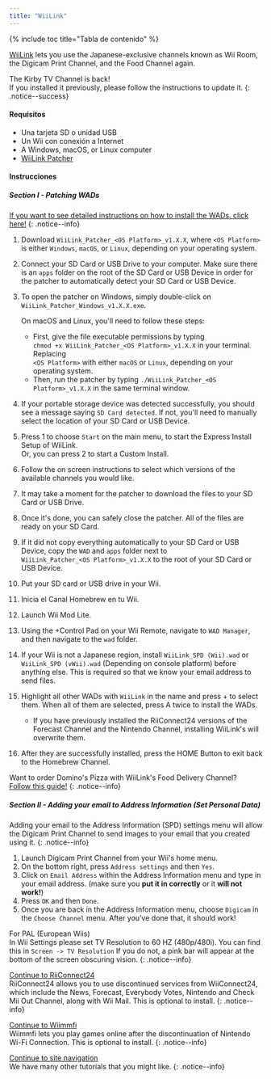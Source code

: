 ```yaml
---
title: "WiiLink"
---
```


{% include toc title="Tabla de contenido" %}

[WiiLink](https://wiilink24.com/) lets you use the Japanese-exclusive channels known as Wii Room, the Digicam Print Channel, and the Food Channel again.

The Kirby TV Channel is back! <br> If you installed it previously, please follow the instructions to update it.
{: .notice--success}

#### Requisitos

- Una tarjeta SD o unidad USB
- Un Wii con conexión a Internet
- A Windows, macOS, or Linux computer
- [WiiLink Patcher](https://github.com/WiiLink24/WiiLink24-Patcher/releases)

#### Instrucciones

##### Section I - Patching WADs

[If you want to see detailed instructions on how to install the WADs, click here!](wiimodlite)
{: .notice--info}

1. Download `WiiLink_Patcher_<OS Platform>_v1.X.X`, where `<OS Platform>` is either `Windows`, `macOS`, or `Linux`, depending on your operating system.
2. Connect your SD Card or USB Drive to your computer. Make sure there is an `apps` folder on the root of the SD Card or USB Device in order for the patcher to automatically detect your SD Card or USB Device.
3. To open the patcher on Windows, simply double-click on `WiiLink_Patcher_Windows_v1.X.X.exe`.

   On macOS and Linux, you'll need to follow these steps:
   - First, give the file executable permissions by typing<br>`chmod +x WiiLink_Patcher_<OS Platform>_v1.X.X` in your terminal. Replacing<br>`<OS Platform>` with either `macOS` or `Linux`, depending on your operating system.
   - Then, run the patcher by typing `./WiiLink_Patcher_<OS Platform>_v1.X.X` in the same terminal window.
4. If your portable storage device was detected successfully, you should see a message saying `SD Card detected`. If not, you'll need to manually select the location of your SD Card or USB Device.
5. Press 1 to choose `Start` on the main menu, to start the Express Install Setup of WiiLink. <br> Or, you can press 2 to start a Custom Install.
6. Follow the on screen instructions to select which versions of the available channels you would like.
7. It may take a moment for the patcher to download the files to your SD Card or USB Drive.
8. Once it's done, you can safely close the patcher. All of the files are ready on your SD Card.
9. If it did not copy everything automatically to your SD Card or USB Device, copy the `WAD` and `apps` folder next to<br>`WiiLink_Patcher_<OS Platform>_v1.X.X` to the root of your SD Card or USB Device.
10. Put your SD card or USB drive in your Wii.
11. Inicia el Canal Homebrew en tu Wii.
12. Launch Wii Mod Lite.
13. Using the +Control Pad on your Wii Remote, navigate to `WAD Manager`, and then navigate to the `wad` folder.
14. If your Wii is not a Japanese region, install `WiiLink_SPD (Wii).wad` or `WiiLink_SPD (vWii).wad` (Depending on console platform) before anything else. This is required so that we know your email address to send files.
15. Highlight all other WADs with `WiiLink` in the name and press + to select them. When all of them are selected, press A twice to install the WADs.
    - If you have previously installed the RiiConnect24 versions of the Forecast Channel and the Nintendo Channel, installing WiiLink's will overwrite them.

16. After they are successfully installed, press the HOME Button to exit back to the Homebrew Channel.

Want to order Domino's Pizza with WiiLink's Food Delivery Channel?<br>[Follow this guide!](wiilink-demae-dominos)
{: .notice--info}

##### Section II - Adding your email to Address Information (Set Personal Data)

Adding your email to the Address Information (SPD) settings menu will allow the Digicam Print Channel to send images to your email that you created using it.
{: .notice--info}

1. Launch Digicam Print Channel from your Wii's home menu.
2. On the bottom right, press `Address settings` and then `Yes`.
3. Click on `Email Address` within the Address Information menu and type in your email address. (make sure you **put it in correctly** or it **will not work!**)
4. Press `OK` and then `Done`.
5. Once you are back in the Address Information menu, choose `Digicam` in the `Choose Channel` menu. After you’ve done that, it should work!

For PAL (European Wiis)<br> In Wii Settings please set TV Resolution to 60 HZ (480p/480i). You can find this in `Screen -> TV Resolution` If you do not, a pink bar will appear at the bottom of the screen obscuring vision.
{: .notice--info}

[Continue to RiiConnect24](riiconnect24)<br> RiiConnect24 allows you to use discontinued services from WiiConnect24, which include the News, Forecast, Everybody Votes, Nintendo and Check Mii Out Channel, along with Wii Mail. This is optional to install.
{: .notice--info}

[Continue to Wiimmfi](wiimmfi)<br> Wiimmfi lets you play games online after the discontinuation of Nintendo Wi-Fi Connection. This is optional to install.
{: .notice--info}

[Continue to site navigation](site-navigation)<br> We have many other tutorials that you might like.
{: .notice--info}
